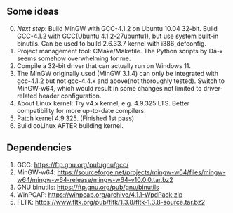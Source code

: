 ## Some ideas

0. *Next step*: Build MinGW with GCC-4.1.2 on Ubuntu 10.04 32-bit.
	Build GCC-4.1.2 with GCC(Ubuntu 4.1.2-27ubuntu1), but use system built-in binutils.
	Can be used to build 2.6.33.7 kernel with i386_defconfig.
1. Project management tool: CMake/Makefile. The Python scripts by Da-x seems somehow overwhelming for me.
2. Compile a 32-bit driver that can actually run on Windows 11.
3. The MinGW originally used (MinGW 3.1.4) can only be integrated with gcc-4.1.2 but not gcc-4.4.x and above(not thoroughly tested). Switch to MinGW-w64, which would result in some changes not limited to driver-related header configuration.
4. About Linux kernel: Try v4.x kernel, e.g. 4.9.325 LTS. Better compatibility for more up-to-date compilers.
5. Patch kernel 4.9.325. (Finished 1st pass)
6. Build coLinux AFTER building kernel.

## Dependencies

1.   GCC: https://ftp.gnu.org/pub/gnu/gcc/
2.   MinGW-w64: https://sourceforge.net/projects/mingw-w64/files/mingw-w64/mingw-w64-release/mingw-w64-v10.0.0.tar.bz2
3. GNU binutils: https://ftp.gnu.org/pub/gnu/binutils
4.   WinPCAP: https://winpcap.org/archive/4.1.1-WpdPack.zip
5.   FLTK: https://www.fltk.org/pub/fltk/1.3.8/fltk-1.3.8-source.tar.bz2
